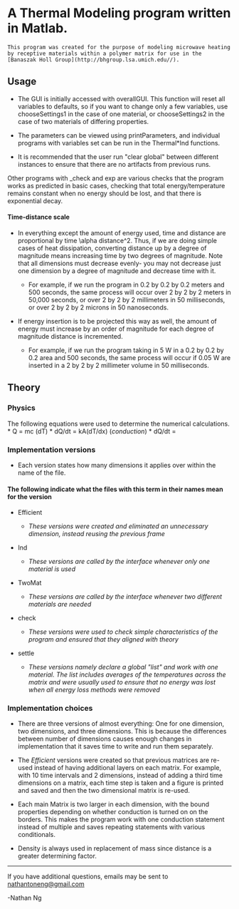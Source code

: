 # A Thermal Modeling program written in Matlab.
	This program was created for the purpose of modeling microwave heating by receptive materials within a polymer matrix for use in the [Banaszak Holl Group](http://bhgroup.lsa.umich.edu//). 

## Usage
* The GUI is initially accessed with overallGUI. This function will reset all variables to defaults, so if you want to change only a few variables, use chooseSettings1 in the case of one material, or chooseSettings2 in the case of two materials of differing properties.  

* The parameters can be viewed using printParameters, and individual programs with variables set can be run in the Thermal*Ind functions. 

* It is recommended that the user run "clear global" between different instances to ensure that there are no artifacts from previous runs.

Other programs with _check and exp are various checks that the program works as predicted in basic cases, checking that total energy/temperature remains constant when no energy should be lost, and that there is exponential decay. 

#### Time-distance scale
* In everything except the amount of energy used, time and distance are proportional by time \alpha distance^2. Thus, if we are doing simple cases of heat dissipation, converting distance up by a degree of magnitude means increasing time by two degrees of magnitude. Note that all dimensions must decrease evenly- you may not decrease just one dimension by a degree of magnitude and decrease time with it.

	* For example, if we run the program in 0.2 by 0.2 by 0.2 meters and 500 seconds, the same process will occur over 2 by 2 by 2 meters in 50,000 seconds, or over 2 by 2 by 2 millimeters in 50 milliseconds, or over 2 by 2 by 2 microns in 50 nanoseconds.
	
* If energy insertion is to be projected this way as well, the amount of energy must increase by an order of magnitude for each degree of magnitude distance is incremented. 

	* For example, if we run the program taking in 5 W in a 0.2 by 0.2 by 0.2 area and 500 seconds, the same process will occur if 0.05 W are inserted in a 2 by 2 by 2 millimeter volume in 50 milliseconds.



## Theory

### Physics
The following equations were used to determine the numerical calculations.
	* Q = mc (dT)
	* dQ/dt = kA(dT/dx) (_conduction_)
	* dQ/dt = 

### Implementation versions
* Each version states how many dimensions it applies over within the name of the file.

#### The following indicate what the files with this term in their names mean for the version

*  Efficient
	* _These versions were created and eliminated an unnecessary dimension, instead reusing the previous frame_
	
*  Ind
	* _These versions are called by the interface whenever only one material is used_
	
*  TwoMat
	* _These versions are called by the interface whenever two different materials are needed_
	
*  check
	* _These versions were used to check simple characteristics of the program and ensured that they aligned with theory_
	
*  settle
	* _These versions namely declare a global "list" and work with one material. The list includes averages of the temperatures across the matrix and were usually used to ensure that no energy was lost when all energy loss methods were removed_


### Implementation choices
* There are three versions of almost everything: One for one dimension, two dimensions, and three dimensions. This is because the differences between number of dimensions causes enough changes in implementation that it saves time to write and run them separately.

* The _Efficient_ versions were created so that previous matrices are re-used instead of having additional layers on each matrix. For example, with 10 time intervals and 2 dimensions, instead of adding a third time dimensions on a matrix, each time step is taken and a figure is printed and saved and then the two dimensional matrix is re-used.

* Each main Matrix is two larger in each dimension, with the bound properties depending on whether conduction is turned on on the borders. This makes the program work with one conduction statement instead of multiple and saves repeating statements with various conditionals. 

* Density is always used in replacement of mass since distance is a greater determining factor.


---

If you have additional questions, emails may be sent to nathantoneng@gmail.com

-Nathan Ng




